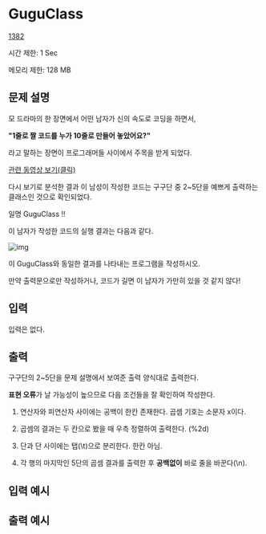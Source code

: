 # GuguClass

[1382](http://codeup.kr/problem.php?id=1382)

시간 제한: 1 Sec 

메모리 제한: 128 MB



## 문제 설명

모 드라마의 한 장면에서 어떤 남자가 신의 속도로 코딩을 하면서,

**"1줄로 짤 코드를 누가 10줄로 만들어 놓았어요?"**

라고 말하는 장면이 프로그래머들 사이에서 주목을 받게 되었다.

[관련 동영상 보기(클릭)](https://www.facebook.com/photo.php?v=550660535052460&set=o.174499879257223&type=2&theater)

다시 보기로 분석한 결과 이 남성이 작성한 코드는 구구단 중 2~5단을 예쁘게 출력하는 클래스인 것으로 확인되었다.

일명 GuguClass !!

이 남자가 작성한 코드의 실행 결과는 다음과 같다.

![img](http://codeup.kr/upload/201412/gugu.png)



이 GuguClass와 동일한 결과를 나타내는 프로그램을 작성하시오.

만약 출력문으로만 작성하거나, 코드가 길면 이 남자가 가만히 있을 것 같지 않다!



## 입력

입력은 없다.



## 출력

구구단의 2~5단을 문제 설명에서 보여준 출력 양식대로 출력한다.

**표현 오류**가 날 가능성이 높으므로 다음 조건들을 잘 확인하여 작성한다.

1. 연산자와 피연산자 사이에는 공백이 한칸 존재한다. 곱셈 기호는 소문자 x이다.

2. 곱셈의 결과는 두 칸으로 봤을 때 우측 정렬하여 출력한다. (%2d)

3. 단과 단 사이에는 탭(\t)으로 분리한다. 한칸 아님.

4. 각 행의 마지막인 5단의 곱셈 결과를 출력한 후 **공백없이** 바로 줄을 바꾼다(\n).



## 입력 예시



## 출력 예시
